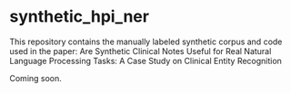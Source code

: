 # synthetic_hpi_ner
 This repository contains the manually labeled synthetic corpus and code used in the paper: Are Synthetic Clinical Notes Useful for Real Natural Language Processing Tasks: A Case Study on Clinical Entity Recognition

 Coming soon.
